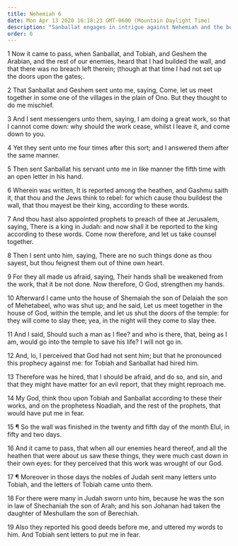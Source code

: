 ```yaml
---
title: Nehemiah 6
date: Mon Apr 13 2020 16:18:23 GMT-0600 (Mountain Daylight Time)
description: "Sanballat engages in intrigue against Nehemiah and the building of the wall—The Jews finish the construction of the wall."
order: 6
---
```


1 Now it came to pass, when Sanballat, and Tobiah, and Geshem the Arabian, and the rest of our enemies, heard that I had builded the wall, and that there was no breach left therein; (though at that time I had not set up the doors upon the gates;.

2 That Sanballat and Geshem sent unto me, saying, Come, let us meet together in some one of the villages in the plain of Ono. But they thought to do me mischief.

3 And I sent messengers unto them, saying, I am doing a great work, so that I cannot come down: why should the work cease, whilst I leave it, and come down to you.

4 Yet they sent unto me four times after this sort; and I answered them after the same manner.

5 Then sent Sanballat his servant unto me in like manner the fifth time with an open letter in his hand.

6 Wherein was written, It is reported among the heathen, and Gashmu saith it, that thou and the Jews think to rebel: for which cause thou buildest the wall, that thou mayest be their king, according to these words.

7 And thou hast also appointed prophets to preach of thee at Jerusalem, saying, There is a king in Judah: and now shall it be reported to the king according to these words. Come now therefore, and let us take counsel together.

8 Then I sent unto him, saying, There are no such things done as thou sayest, but thou feignest them out of thine own heart.

9 For they all made us afraid, saying, Their hands shall be weakened from the work, that it be not done. Now therefore, O God, strengthen my hands.

10 Afterward I came unto the house of Shemaiah the son of Delaiah the son of Mehetabeel, who was shut up; and he said, Let us meet together in the house of God, within the temple, and let us shut the doors of the temple: for they will come to slay thee; yea, in the night will they come to slay thee.

11 And I said, Should such a man as I flee? and who is there, that, being as I am, would go into the temple to save his life? I will not go in.

12 And, lo, I perceived that God had not sent him; but that he pronounced this prophecy against me: for Tobiah and Sanballat had hired him.

13 Therefore was he hired, that I should be afraid, and do so, and sin, and that they might have matter for an evil report, that they might reproach me.

14 My God, think thou upon Tobiah and Sanballat according to these their works, and on the prophetess Noadiah, and the rest of the prophets, that would have put me in fear.

15 ¶ So the wall was finished in the twenty and fifth day of the month Elul, in fifty and two days.

16 And it came to pass, that when all our enemies heard thereof, and all the heathen that were about us saw these things, they were much cast down in their own eyes: for they perceived that this work was wrought of our God.

17 ¶ Moreover in those days the nobles of Judah sent many letters unto Tobiah, and the letters of Tobiah came unto them.

18 For there were many in Judah sworn unto him, because he was the son in law of Shechaniah the son of Arah; and his son Johanan had taken the daughter of Meshullam the son of Berechiah.

19 Also they reported his good deeds before me, and uttered my words to him. And Tobiah sent letters to put me in fear.
